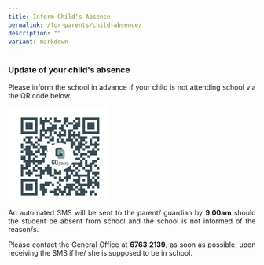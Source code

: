 ```yaml
---
title: Inform Child's Absence
permalink: /for-parents/child-absence/
description: ""
variant: markdown
---
```

<p></p><h3><b>Update of your child's absence</b></h3>
<p style="text-align:justify">Please inform the school in advance if your child is not attending  school via  the QR code below.


<a href="https://form.gov.sg/682a8c5cb11aac0ff96aed96" target="_blank" rel="noopener noreferrer"><img style="width:40%" src="/images/qr code.jpg">
	</a>	

</p><p style="text-align:justify">An automated SMS will be sent to the parent/ guardian by <b>9.00am</b> should the student be absent from school and the school is not informed of the reason/s.
	
</p><p style="text-align:justify">Please contact the General Office at <b>6763 2139</b>, as soon as possible, upon receiving the SMS if he/ she is supposed to be in school.</p>